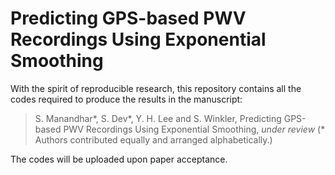 # Predicting GPS-based PWV Recordings Using Exponential Smoothing

With the spirit of reproducible research, this repository contains all the codes required to produce the results in the manuscript: 

> S. Manandhar\*, S. Dev\*, Y. H. Lee and S. Winkler, Predicting GPS-based PWV Recordings Using Exponential Smoothing, *under review* (\* Authors contributed equally and arranged alphabetically.)

The codes will be uploaded upon paper acceptance. 
